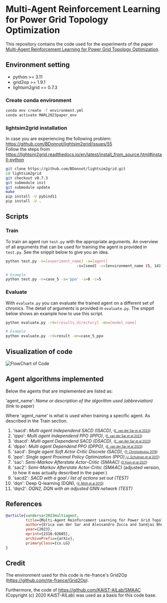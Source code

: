 # Multi-Agent Reinforcement Learning for Power Grid Topology Optimization
This repository contains the code used for the experiments of the paper 
[Multi-Agent Reinforcement Learning for Power Grid Topology Optimization](https://doi.org/10.48550/arXiv.2310.02605).

## Environment setting
- python >= 3.11  
- grid2op >= 1.9.1 
- lightsim2grid == 0.7.3 

### Create conda environment
```sh
conda env create -f environment.yml
conda activate MARL2023paper_env
```

### lightsim2grid installation
In case you are experiencing the following problem:\
https://github.com/BDonnot/lightsim2grid/issues/55 \
Follow the steps from https://lightsim2grid.readthedocs.io/en/latest/install_from_source.html#install-python
```sh
git clone https://github.com/BDonnot/lightsim2grid.git
cd lightsim2grid
git checkout v0.7.3
git submodule init
git submodule update
make
pip install -U pybind11
pip install -U .
```

## Scripts
### Train
To train an agent run `test.py` with the appropriate arguments.
An overview of all arguments that can be used for training the agent is provided in `test.py`. 
See the snippit below to give you an idea.
```sh
python test.py -n=[experiment_name] -a=[agent] 
                                -s=[seed] -c=[environment_name (5, 14)]

# Example
python test.py -n=case_5 -a='ppo' -s=0 -c=5 
```

### Evaluate
With `evaluate.py` you can evaluate the trained agent on a different set of chronics.
The detail of arguments is provided in `evaluate.py`. The snippit below shows an example how to use this script.
```sh
python evaluate.py -rd=[results_directory] -mn=[model_name]

# Example
python evaluate.py -rd=result -mn=case_5_ppo
```

## Visualization of code
![FlowChart of Code](/images/MARL_flowchart.png?raw=true "Flow chart of Code")

## Agent algorithms implemented
Below the agents that are implemented are listed as: 

'agent_name': _Name or description of the algorithm used (abbreviation)_ (link to paper)

Where 'agent_name' is what is used when training a specific agent. As described in the Train section.

1. 'isacd': _Multi agent Independend SACD (ISACD)_, <sub><sup>([E. van der Sar et al 2023](https://doi.org/10.48550/arXiv.1910.07207)) </sub></sup>
1. 'ippo': _Multi agent Independend PPO (IPPO)_, <sub><sup>([E. van der Sar et al 2023](https://doi.org/10.48550/arXiv.1910.07207)) </sub></sup>
1. 'dsacd': _Multi agent Dependend SACD (DSACD)_, <sub><sup>([E. van der Sar et al 2023](https://doi.org/10.48550/arXiv.1910.07207)) </sub></sup>
1. 'dppo': _Multi agent Dependend PPO (DPPO)_, <sub><sup>([E. van der Sar et al 2023](https://doi.org/10.48550/arXiv.1910.07207)) </sub></sup>
1. 'sacd': _Single agent Soft Actor Critic Discrete (SACD)_, <sub><sup>([P. Christodoulou 2019](https://doi.org/10.48550/arXiv.1910.07207)) </sub></sup>
1. 'ppo': _Single agent Proximal Policy Optimization (PPO)_,<sub><sup>([J. Schulman et al 2017](https://doi.org/10.48550/arXiv.1707.06347)) </sub></sup>
1. 'sac': _Semi-Markov Afterstate Actor-Critic (SMAAC)_ <sub><sup>([D.Yoon et al 2021](https://openreview.net/pdf?id=LmUJqB1Cz8)) </sub></sup>
1. 'sac2': _Semi-Markov Afterstate Actor-Critic (SMAAC)_  (adjusted version, to how it was actually described in the paper.)
1. 'sacd2': _SACD with a goal / list of actions set out (TEST)_
1. 'dqn': Deep Q-learning (DQN), <sub><sup>([V. Mnih et al 2013](https://doi.org/10.48550/arXiv.1312.5602)) </sub></sup>
1. 'dqn2': _DQN2, DQN with an adjusted GNN network (TEST)_


## References
```bibtex
@article{vandersar2023multiagent,
         title={Multi-Agent Reinforcement Learning for Power Grid Topology Optimization}, 
         author={Erica van der Sar and Alessandro Zocca and Sandjai Bhulai},
         year={2023},
         eprint={2310.02605},
         archivePrefix={arXiv},
         primaryClass={cs.LG}
}
```

## Credit
The environment used for this code is rte-france's Grid2Op (https://github.com/rte-france/Grid2Op).

Furthermore, the code of https://github.com/KAIST-AILab/SMAAC (Copyright (c) 2020 KAIST-AILab) was used as a basis for this code base.